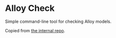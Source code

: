 # Alloy Check

Simple command-line tool for checking Alloy models.

Copied from [the internal repo](https://gitlab-ext.galois.com/ssith/alloy-check/-/tree/master).